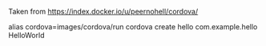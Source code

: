 
Taken from https://index.docker.io/u/peernohell/cordova/

alias cordova=images/cordova/run
cordova create hello com.example.hello HelloWorld
